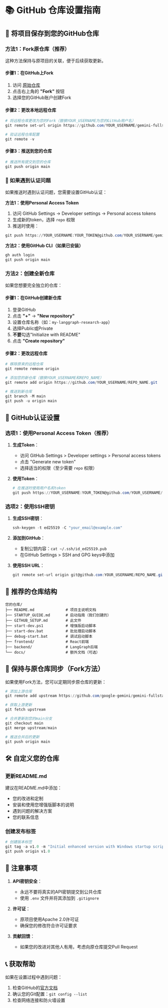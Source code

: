 # 📚 GitHub 仓库设置指南

## 🎯 将项目保存到您的GitHub仓库

### 方法1：Fork原仓库（推荐）

这种方法保持与原项目的关联，便于后续获取更新。

#### 步骤1：在GitHub上Fork

1. 访问 [原始仓库](https://github.com/google-gemini/gemini-fullstack-langgraph-quickstart)
2. 点击右上角的 **"Fork"** 按钮
3. 选择您的GitHub账户创建Fork

#### 步骤2：更改本地远程仓库

```powershell
# 将远程仓库更改为您的Fork（替换YOUR_USERNAME为您的GitHub用户名）
git remote set-url origin https://github.com/YOUR_USERNAME/gemini-fullstack-langgraph-quickstart.git

# 验证远程仓库配置
git remote -v
```

#### 步骤3：推送到您的仓库

```powershell
# 推送所有提交到您的仓库
git push origin main
```

### 🔐 如果遇到认证问题

如果推送时遇到认证问题，您需要设置GitHub认证：

**方法1：使用Personal Access Token**
1. 访问 GitHub Settings → Developer settings → Personal access tokens
2. 生成新的token，选择 `repo` 权限
3. 推送时使用：
```powershell
git push https://YOUR_USERNAME:YOUR_TOKEN@github.com/YOUR_USERNAME/gemini-fullstack-langgraph-quickstart.git main
```

**方法2：使用GitHub CLI（如果已安装）**
```powershell
gh auth login
git push origin main
```

### 方法2：创建全新仓库

如果您想要完全独立的仓库：

#### 步骤1：在GitHub创建新仓库

1. 登录GitHub
2. 点击 **"+"** -> **"New repository"**
3. 设置仓库名称（如：`my-langgraph-research-app`）
4. 选择Public或Private
5. **不要**勾选"Initialize with README"
6. 点击 **"Create repository"**

#### 步骤2：更改远程仓库

```powershell
# 移除原来的远程仓库
git remote remove origin

# 添加您的新仓库（替换YOUR_USERNAME和REPO_NAME）
git remote add origin https://github.com/YOUR_USERNAME/REPO_NAME.git

# 推送到新仓库
git branch -M main
git push -u origin main
```

## 🔐 GitHub认证设置

### 选项1：使用Personal Access Token（推荐）

1. **生成Token**：

   - 访问 GitHub Settings > Developer settings > Personal access tokens
   - 点击 "Generate new token"
   - 选择适当的权限（至少需要 `repo` 权限）
2. **使用Token**：

   ```powershell
   # 在推送时使用用户名和token
   git push https://YOUR_USERNAME:YOUR_TOKEN@github.com/YOUR_USERNAME/REPO_NAME.git
   ```

### 选项2：使用SSH密钥

1. **生成SSH密钥**：

   ```powershell
   ssh-keygen -t ed25519 -C "your_email@example.com"
   ```
2. **添加到GitHub**：

   - 复制公钥内容：`cat ~/.ssh/id_ed25519.pub`
   - 在GitHub Settings > SSH and GPG keys中添加
3. **使用SSH URL**：

   ```powershell
   git remote set-url origin git@github.com:YOUR_USERNAME/REPO_NAME.git
   ```

## 📝 推荐的仓库结构

```
您的仓库/
├── README.md              # 项目主说明文档
├── STARTUP_GUIDE.md       # 启动指南（我们创建的）
├── GITHUB_SETUP.md        # 此文件
├── start-dev.ps1          # 增强版启动脚本
├── start-dev.bat          # 批处理启动脚本
├── debug-start.bat        # 调试启动脚本
├── frontend/              # React前端
├── backend/               # LangGraph后端
└── docs/                  # 额外文档（可选）
```

## 🔄 保持与原仓库同步（Fork方法）

如果使用Fork方法，您可以定期同步原仓库的更新：

```powershell
# 添加上游仓库
git remote add upstream https://github.com/google-gemini/gemini-fullstack-langgraph-quickstart.git

# 获取上游更新
git fetch upstream

# 合并更新到您的main分支
git checkout main
git merge upstream/main

# 推送合并后的更新
git push origin main
```

## 🛠️ 自定义您的仓库

### 更新README.md

建议在README.md中添加：

- 您的改进和定制
- 安装和使用您增强版脚本的说明
- 遇到问题的解决方案
- 您的联系信息

### 创建发布标签

```powershell
# 创建版本标签
git tag -a v1.0 -m "Initial enhanced version with Windows startup scripts"
git push origin v1.0
```

## 🚨 注意事项

1. **API密钥安全**：

   - 永远不要将真实的API密钥提交到公共仓库
   - 使用 `.env` 文件并将其添加到 `.gitignore`
2. **许可证**：

   - 原项目使用Apache 2.0许可证
   - 确保您的修改符合许可证要求
3. **贡献回馈**：

   - 如果您的改进对其他人有用，考虑向原仓库提交Pull Request

## 📞 获取帮助

如果在设置过程中遇到问题：

1. 检查GitHub的[官方文档](https://docs.github.com/)
2. 确认您的Git配置：`git config --list`
3. 检查网络连接和防火墙设置
